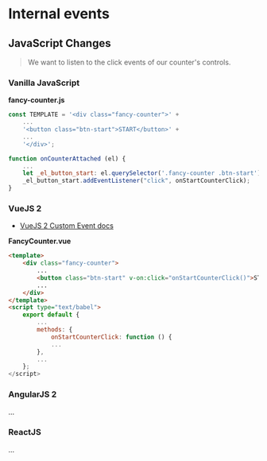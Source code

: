 Internal events
===============

JavaScript Changes
------------------

> We want to listen to the click events of our counter's controls.

### Vanilla JavaScript

**fancy-counter.js**

```javascript
const TEMPLATE = '<div class="fancy-counter">' +
    ...
    '<button class="btn-start">START</button>' +
    ...
    '</div>';

function onCounterAttached (el) {
    ...
    let _el_button_start: el.querySelector('.fancy-counter .btn-start');
    _el_button_start.addEventListener("click", onStartCounterClick);
}
```

### VueJS 2

* [VueJS 2 Custom Event docs](https://vuejs.org/v2/guide/components.html#Custom-Events)

**FancyCounter.vue**

```html
<template>
    <div class="fancy-counter">
        ...
        <button class="btn-start" v-on:click="onStartCounterClick()">START</button>
        ...
    </div>
</template>
<script type="text/babel">
    export default {
        ...
        methods: {
            onStartCounterClick: function () {
            ...
        },
        ...
    };
</script>
```

### AngularJS 2

...

### ReactJS

...
